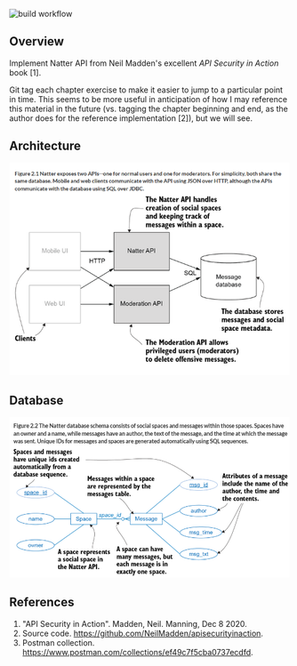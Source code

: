 ![build workflow](https://github.com/jelaiw/natter-api/actions/workflows/build.yml/badge.svg)
## Overview
Implement Natter API from Neil Madden's excellent *API Security in Action* book [1].

Git tag each chapter exercise to make it easier to jump to a particular point in time. This seems to be more useful in anticipation of how I may reference this material in the future (vs. tagging the chapter beginning and end, as the author does for the reference implementation [2]), but we will see.

## Architecture
<img src="figure-2_1.png" width=640>

## Database
<img src="figure-2_2.png" width=640>

## References
1. "API Security in Action". Madden, Neil. Manning, Dec 8 2020.
2. Source code. https://github.com/NeilMadden/apisecurityinaction.
2. Postman collection. https://www.postman.com/collections/ef49c7f5cba0737ecdfd.

